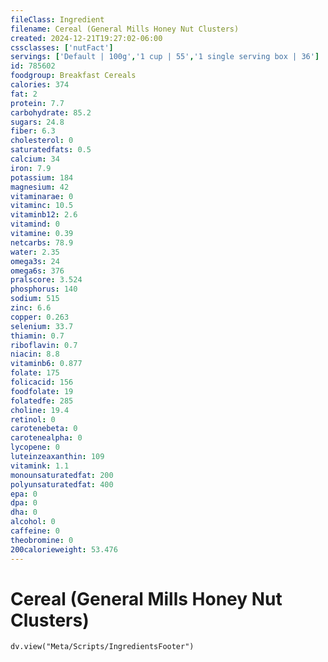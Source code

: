 ```yaml
---
fileClass: Ingredient
filename: Cereal (General Mills Honey Nut Clusters)
created: 2024-12-21T19:27:02-06:00
cssclasses: ['nutFact']
servings: ['Default | 100g','1 cup | 55','1 single serving box | 36']
id: 785602
foodgroup: Breakfast Cereals
calories: 374
fat: 2
protein: 7.7
carbohydrate: 85.2
sugars: 24.8
fiber: 6.3
cholesterol: 0
saturatedfats: 0.5
calcium: 34
iron: 7.9
potassium: 184
magnesium: 42
vitaminarae: 0
vitaminc: 10.5
vitaminb12: 2.6
vitamind: 0
vitamine: 0.39
netcarbs: 78.9
water: 2.35
omega3s: 24
omega6s: 376
pralscore: 3.524
phosphorus: 140
sodium: 515
zinc: 6.6
copper: 0.263
selenium: 33.7
thiamin: 0.7
riboflavin: 0.7
niacin: 8.8
vitaminb6: 0.877
folate: 175
folicacid: 156
foodfolate: 19
folatedfe: 285
choline: 19.4
retinol: 0
carotenebeta: 0
carotenealpha: 0
lycopene: 0
luteinzeaxanthin: 109
vitamink: 1.1
monounsaturatedfat: 200
polyunsaturatedfat: 400
epa: 0
dpa: 0
dha: 0
alcohol: 0
caffeine: 0
theobromine: 0
200calorieweight: 53.476
---
```


# Cereal (General Mills Honey Nut Clusters)

```dataviewjs
dv.view("Meta/Scripts/IngredientsFooter")
```
